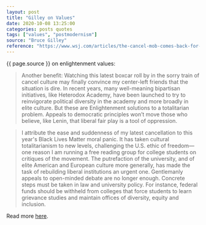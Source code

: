 ```yaml
---
layout: post
title: "Gilley on Values"
date: 2020-10-08 13:25:00
categories: posts quotes
tags: ["values", "postmodernism"]
source: "Bruce Gilley"
reference: "https://www.wsj.com/articles/the-cancel-mob-comes-back-for-more-11602091733"
---
```


{{ page.source }} on enlightenment values:

> Another benefit: Watching this latest boxcar roll by in the sorry train of cancel culture may finally convince my center-left friends that the situation is dire. In recent years, many well-meaning bipartisan initiatives, like Heterodox Academy, have been launched to try to reinvigorate political diversity in the academy and more broadly in elite culture. But these are Enlightenment solutions to a totalitarian problem. Appeals to democratic principles won’t move those who believe, like Lenin, that liberal fair play is a tool of oppression.

> I attribute the ease and suddenness of my latest cancellation to this year's Black Lives Matter moral panic. It has taken cultural totalitarianism to new levels, challenging the U.S. ethic of freedom—one reason I am running a free reading group for college students on critiques of the movement. The putrefaction of the university, and of elite American and European culture more generally, has made the task of rebuilding liberal institutions an urgent one. Gentlemanly appeals to open-minded debate are no longer enough. Concrete steps must be taken in law and university policy. For instance, federal funds should be withheld from colleges that force students to learn grievance studies and maintain offices of diversity, equity and inclusion.

Read more [here]({{page.reference}}).
